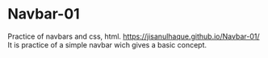 # Navbar-01
Practice of navbars and css, html.
https://jisanulhaque.github.io/Navbar-01/
It is practice of a simple navbar wich gives a basic concept.
